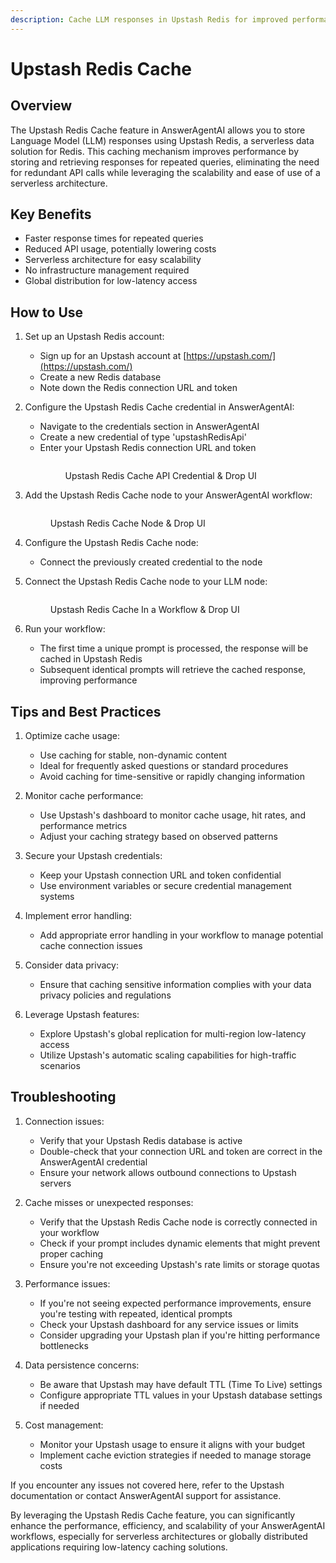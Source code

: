 ```yaml
---
description: Cache LLM responses in Upstash Redis for improved performance and serverless scalability
---
```


# Upstash Redis Cache

## Overview

The Upstash Redis Cache feature in AnswerAgentAI allows you to store Language Model (LLM) responses using Upstash Redis, a serverless data solution for Redis. This caching mechanism improves performance by storing and retrieving responses for repeated queries, eliminating the need for redundant API calls while leveraging the scalability and ease of use of a serverless architecture.

## Key Benefits

-   Faster response times for repeated queries
-   Reduced API usage, potentially lowering costs
-   Serverless architecture for easy scalability
-   No infrastructure management required
-   Global distribution for low-latency access

## How to Use

1. Set up an Upstash Redis account:

    - Sign up for an Upstash account at [https://upstash.com/](https://upstash.com/)
    - Create a new Redis database
    - Note down the Redis connection URL and token

2. Configure the Upstash Redis Cache credential in AnswerAgentAI:

    - Navigate to the credentials section in AnswerAgentAI
    - Create a new credential of type 'upstashRedisApi'
    - Enter your Upstash Redis connection URL and token
        <figure><img src="/.gitbook/assets/screenshots/upstash redis cache credentials.png" alt="" /><figcaption><p>Upstash Redis Cache API Credential &#x26; Drop UI</p></figcaption></figure>
        <!-- TODO: Screenshot of creating Upstash Redis Cache credential -->

3. Add the Upstash Redis Cache node to your AnswerAgentAI workflow:
       <!-- TODO: Screenshot of adding Upstash Redis Cache node to the workflow -->
    <figure><img src="/.gitbook/assets/screenshots/upstash redis cache configuration.png" alt="" /><figcaption><p>Upstash Redis Cache Node &#x26; Drop UI</p></figcaption></figure>

4. Configure the Upstash Redis Cache node:

    - Connect the previously created credential to the node
        <!-- TODO: Screenshot showing the configuration of the Upstash Redis Cache node -->

5. Connect the Upstash Redis Cache node to your LLM node:
    <!-- TODO: Screenshot showing the connection between Upstash Redis Cache and LLM nodes -->
    <figure><img src="/.gitbook/assets/screenshots/upstash redis cache in a workflow.png" alt="" /><figcaption><p>Upstash Redis Cache In a Workflow &#x26; Drop UI</p></figcaption></figure>

6. Run your workflow:
    - The first time a unique prompt is processed, the response will be cached in Upstash Redis
    - Subsequent identical prompts will retrieve the cached response, improving performance

## Tips and Best Practices

1. Optimize cache usage:

    - Use caching for stable, non-dynamic content
    - Ideal for frequently asked questions or standard procedures
    - Avoid caching for time-sensitive or rapidly changing information

2. Monitor cache performance:

    - Use Upstash's dashboard to monitor cache usage, hit rates, and performance metrics
    - Adjust your caching strategy based on observed patterns

3. Secure your Upstash credentials:

    - Keep your Upstash connection URL and token confidential
    - Use environment variables or secure credential management systems

4. Implement error handling:

    - Add appropriate error handling in your workflow to manage potential cache connection issues

5. Consider data privacy:

    - Ensure that caching sensitive information complies with your data privacy policies and regulations

6. Leverage Upstash features:
    - Explore Upstash's global replication for multi-region low-latency access
    - Utilize Upstash's automatic scaling capabilities for high-traffic scenarios

## Troubleshooting

1. Connection issues:

    - Verify that your Upstash Redis database is active
    - Double-check that your connection URL and token are correct in the AnswerAgentAI credential
    - Ensure your network allows outbound connections to Upstash servers

2. Cache misses or unexpected responses:

    - Verify that the Upstash Redis Cache node is correctly connected in your workflow
    - Check if your prompt includes dynamic elements that might prevent proper caching
    - Ensure you're not exceeding Upstash's rate limits or storage quotas

3. Performance issues:

    - If you're not seeing expected performance improvements, ensure you're testing with repeated, identical prompts
    - Check your Upstash dashboard for any service issues or limits
    - Consider upgrading your Upstash plan if you're hitting performance bottlenecks

4. Data persistence concerns:

    - Be aware that Upstash may have default TTL (Time To Live) settings
    - Configure appropriate TTL values in your Upstash database settings if needed

5. Cost management:
    - Monitor your Upstash usage to ensure it aligns with your budget
    - Implement cache eviction strategies if needed to manage storage costs

If you encounter any issues not covered here, refer to the Upstash documentation or contact AnswerAgentAI support for assistance.

By leveraging the Upstash Redis Cache feature, you can significantly enhance the performance, efficiency, and scalability of your AnswerAgentAI workflows, especially for serverless architectures or globally distributed applications requiring low-latency caching solutions.
